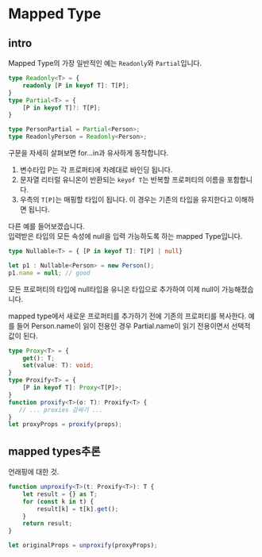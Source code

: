 # Mapped Type

## intro
Mapped Type의 가장 일반적인 예는 `Readonly`와 `Partial`입니다. 

```ts
type Readonly<T> = {
    readonly [P in keyof T]: T[P];
}
type Partial<T> = {
    [P in keyof T]?: T[P];
}

type PersonPartial = Partial<Person>;
type ReadonlyPerson = Readonly<Person>;
```
구문을 자세히 살펴보면 for...in과 유사하게 동작합니다.

1. 변수타입 P는 각 프로퍼티에 차례대로 바인딩 됩니다.
2. 문자열 리터럴 유니온이 반환되는 `keyof T`는 반복할 프로퍼티의 이름을 포함합니다.
3. 우측의 `T[P]`는 매핑할 타입이 됩니다. 이 경우는 기존의 타입을 유지한다고 이해하면 됩니다.  


다른 예를 들어보겠습니다.  
입력받은 타입의 모든 속성에  null을 입력 가능하도록 하는 mapped Type입니다. 
```ts
type Nullable<T> = { [P in keyof T]: T[P] | null}

let p1 : Nullable<Person> = new Person();
p1.name = null; // good
```
모든 프로퍼티의 타입에 null타입을 유니온 타입으로 추가하여 이제 null이 가능해졌습니다.  

mapped type에서 새로운 프로퍼티를 추가하기 전에 기존의 프로퍼티를 복사한다.
예를 들어 Person.name이 읽이 전용인 경우 Partial<Person>.name이 읽기 전용이면서 선택적 값이 된다.



```ts
type Proxy<T> = {
    get(): T;
    set(value: T): void;
}
type Proxify<T> = {
    [P in keyof T]: Proxy<T[P]>;
}
function proxify<T>(o: T): Proxify<T> {
   // ... proxies 감싸기 ...
}
let proxyProps = proxify(props);

```


## mapped types추론
언래핑에 대한 것.
```ts
function unproxify<T>(t: Proxify<T>): T {
    let result = {} as T;
    for (const k in t) {
        result[k] = t[k].get();
    }
    return result;
}

let originalProps = unproxify(proxyProps);
```